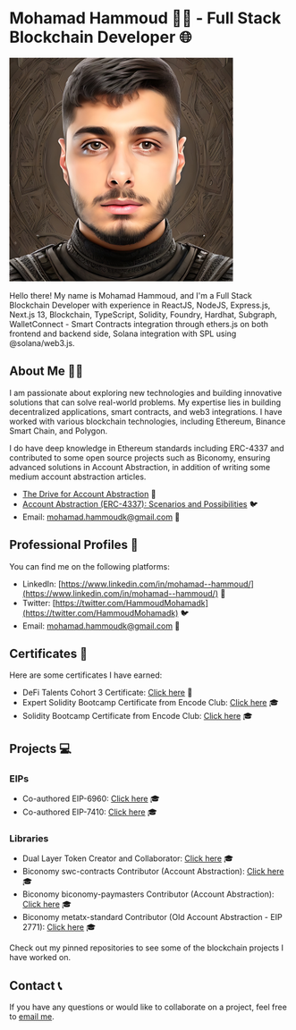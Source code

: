 # Mohamad Hammoud 👨‍💻 - Full Stack Blockchain Developer 🌐

<img src="./image.JPG" alt="Mohamad Hammoud" width="400"/>

Hello there! My name is Mohamad Hammoud, and I'm a Full Stack Blockchain Developer with experience in ReactJS, NodeJS, Express.js, Next.js 13, Blockchain, TypeScript, Solidity, Foundry, Hardhat, Subgraph, WalletConnect - Smart Contracts integration through ethers.js on both frontend and backend side, Solana integration with SPL using @solana/web3.js.

## About Me 🙋‍♂️

I am passionate about exploring new technologies and building innovative solutions that can solve real-world problems. My expertise lies in building decentralized applications, smart contracts, and web3 integrations. I have worked with various blockchain technologies, including Ethereum, Binance Smart Chain, and Polygon. 

I do have deep knowledge in Ethereum standards including ERC-4337 and contributed to some open source projects such as Biconomy, ensuring advanced solutions in Account Abstraction, in addition of writing some medium account abstraction articles.
- [The Drive for Account Abstraction](https://medium.com/@mohamad.hammoudk/the-drive-for-account-abstraction-c44058cbdce0) 👔
- [Account Abstraction (ERC-4337): Scenarios and Possibilities](https://medium.com/@mohamad.hammoudk/account-abstraction-erc-4337-scenarios-and-possibilities-ff8e6dfd9b56) 🐦
- Email: [mohamad.hammoudk@gmail.com](mailto:mohamad.hammoudk@gmail.com) 📧

## Professional Profiles 🔗

You can find me on the following platforms:

- LinkedIn: [https://www.linkedin.com/in/mohamad--hammoud/](https://www.linkedin.com/in/mohamad--hammoud/) 👔
- Twitter: [https://twitter.com/HammoudMohamadk](https://twitter.com/HammoudMohamadk) 🐦
- Email: [mohamad.hammoudk@gmail.com](mailto:mohamad.hammoudk@gmail.com) 📧

## Certificates 📜

Here are some certificates I have earned:

- DeFi Talents Cohort 3 Certificate: [Click here](https://web3-talents.io/hubfs/DeFi%20Talents%20Cohort%203%20Certificates/Certificate-Mohamad%20Hammoud-DeFi%20Talents-Cohort%203.pdf) 📜
- Expert Solidity Bootcamp Certificate from Encode Club: [Click here](https://dl.openseauserdata.com/cache/originImage/files/3c0a6233ff310441d86eea7d514f62e4.jpg) 🎓
- Solidity Bootcamp Certificate from Encode Club: [Click here](https://dl.openseauserdata.com/cache/originImage/files/3126f2d99e39053d08b5e7c88c0b31ff.jpg) 🎓

## Projects 💻

### EIPs
- Co-authored EIP-6960: [Click here](https://eips.ethereum.org/EIPS/eip-6960) 🎓
- Co-authored EIP-7410: [Click here](https://eips.ethereum.org/EIPS/eip-7410) 🎓

### Libraries

- Dual Layer Token Creator and Collaborator: [Click here](https://www.npmjs.com/package/dual-layer-token) 🎓
- Biconomy swc-contracts Contributor (Account Abstraction): [Click here](https://github.com/bcnmy/scw-contracts) 🎓
- Biconomy biconomy-paymasters Contributor (Account Abstraction): [Click here](https://github.com/bcnmy/biconomy-paymasters) 🎓
- Biconomy metatx-standard Contributor (Old Account Abstraction - EIP 2771): [Click here](https://github.com/bcnmy/metatx-standard) 🎓

Check out my pinned repositories to see some of the blockchain projects I have worked on.

## Contact 📞

If you have any questions or would like to collaborate on a project, feel free to <a href="mailto:mohamad.hammoudk@gmail.com">email me</a>.
